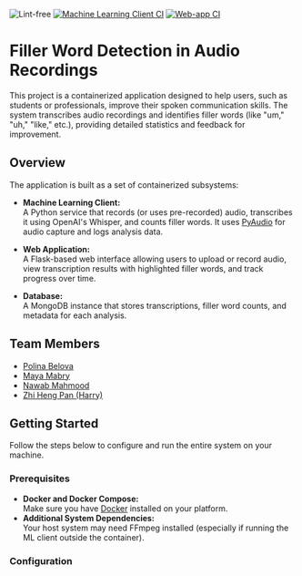 ![Lint-free](https://github.com/nyu-software-engineering/containerized-app-exercise/actions/workflows/lint.yml/badge.svg)
[![Machine Learning Client CI](https://github.com/software-students-spring2025/4-containers-llamajammers/actions/workflows/ml-client.yml/badge.svg?branch=main)](https://github.com/software-students-spring2025/4-containers-llamajammers/actions/workflows/ml-client.yml)
[![Web-app CI](https://github.com/software-students-spring2025/4-containers-llamajammers/actions/workflows/web-app.yml/badge.svg?branch=main)](https://github.com/software-students-spring2025/4-containers-llamajammers/actions/workflows/web-app.yml)

# Filler Word Detection in Audio Recordings

This project is a containerized application designed to help users, such as students or professionals, improve their spoken communication skills. The system transcribes audio recordings and identifies filler words (like "um," "uh," "like," etc.), providing detailed statistics and feedback for improvement.

## Overview

The application is built as a set of containerized subsystems:

- **Machine Learning Client:**  
  A Python service that records (or uses pre-recorded) audio, transcribes it using OpenAI's Whisper, and counts filler words. It uses [PyAudio](https://people.csail.mit.edu/hubert/pyaudio/) for audio capture and logs analysis data.

- **Web Application:**  
  A Flask-based web interface allowing users to upload or record audio, view transcription results with highlighted filler words, and track progress over time.

- **Database:**  
  A MongoDB instance that stores transcriptions, filler word counts, and metadata for each analysis.

## Team Members

- [Polina Belova](https://github.com/polinapianina)
- [Maya Mabry](https://github.com/mam10023)
- [Nawab Mahmood](https://github.com/NawabMahmood)
- [Zhi Heng Pan (Harry)](https://github.com/pzhiheng)

## Getting Started

Follow the steps below to configure and run the entire system on your machine.

### Prerequisites

- **Docker and Docker Compose:**  
  Make sure you have [Docker](https://docs.docker.com/get-docker/) installed on your platform.
- **Additional System Dependencies:**  
  Your host system may need FFmpeg installed (especially if running the ML client outside the container).

### Configuration
